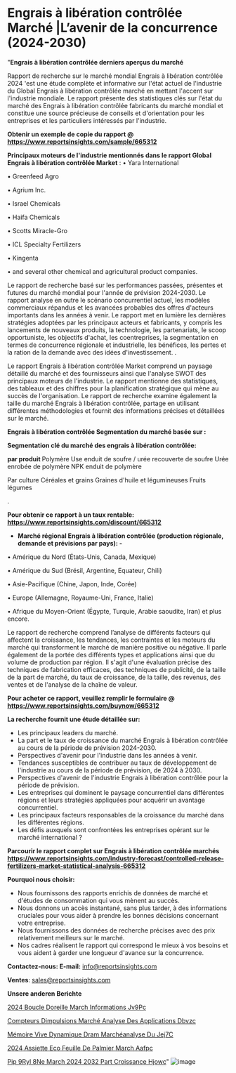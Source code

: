 # Engrais à libération contrôlée Marché |L’avenir de la concurrence (2024-2030)

"<strong>Engrais à libération contrôlée derniers aperçus du marché</strong>

Rapport de recherche sur le marché mondial Engrais à libération contrôlée 2024 'est une étude complète et informative sur l'état actuel de l'industrie du Global Engrais à libération contrôlée marché en mettant l'accent sur l'industrie mondiale. Le rapport présente des statistiques clés sur l'état du marché des Engrais à libération contrôlée fabricants du marché mondial et constitue une source précieuse de conseils et d'orientation pour les entreprises et les particuliers intéressés par l'industrie.

<strong>Obtenir un exemple de copie du rapport @ <a href=https://www.reportsinsights.com/sample/665312>https://www.reportsinsights.com/sample/665312</a></strong>

<strong>Principaux moteurs de l'industrie mentionnés dans le rapport Global Engrais à libération contrôlée Market</strong> :
• Yara International

• Greenfeed Agro

• Agrium Inc.

• Israel Chemicals

• Haifa Chemicals

• Scotts Miracle-Gro

• ICL Specialty Fertilizers

• Kingenta

• and several other chemical and agricultural product companies.

Le rapport de recherche basé sur les performances passées, présentes et futures du marché mondial pour l'année de prévision 2024-2030. Le rapport analyse en outre le scénario concurrentiel actuel, les modèles commerciaux répandus et les avancées probables des offres d'acteurs importants dans les années à venir. Le rapport met en lumière les dernières stratégies adoptées par les principaux acteurs et fabricants, y compris les lancements de nouveaux produits, la technologie, les partenariats, le scoop opportuniste, les objectifs d'achat, les coentreprises, la segmentation en termes de concurrence régionale et industrielle, les bénéfices, les pertes et la ration de la demande avec des idées d'investissement. .

Le rapport Engrais à libération contrôlée Market comprend un paysage détaillé du marché et des fournisseurs ainsi que l'analyse SWOT des principaux moteurs de l'industrie. Le rapport mentionne des statistiques, des tableaux et des chiffres pour la planification stratégique qui mène au succès de l'organisation. Le rapport de recherche examine également la taille du marché Engrais à libération contrôlée, partage en utilisant différentes méthodologies et fournit des informations précises et détaillées sur le marché.

<strong>Engrais à libération contrôlée Segmentation du marché basée sur :</strong>

<strong> Segmentation clé du marché des engrais à libération contrôlée: </strong>

<strong> par produit </strong>
Polymère Use enduit de soufre / urée recouverte de soufre
Urée enrobée de polymère
NPK enduit de polymère

Par culture
Céréales et grains
Graines d'huile et légumineuses
Fruits légumes

.

<strong>Pour obtenir ce rapport à un taux rentable: <a href=https://www.reportsinsights.com/discount/665312>https://www.reportsinsights.com/discount/665312</a></strong>
<ul>
  <li><strong>Marché régional Engrais à libération contrôlée (production régionale, demande et prévisions par pays): -</strong></li>
</ul>
• Amérique du Nord (États-Unis, Canada, Mexique)

• Amérique du Sud (Brésil, Argentine, Equateur, Chili)

• Asie-Pacifique (Chine, Japon, Inde, Corée)

• Europe (Allemagne, Royaume-Uni, France, Italie)

• Afrique du Moyen-Orient (Égypte, Turquie, Arabie saoudite, Iran) et plus encore.

Le rapport de recherche comprend l’analyse de différents facteurs qui affectent la croissance, les tendances, les contraintes et les moteurs du marché qui transforment le marché de manière positive ou négative. Il parle également de la portée des différents types et applications ainsi que du volume de production par région. Il s'agit d'une évaluation précise des techniques de fabrication efficaces, des techniques de publicité, de la taille de la part de marché, du taux de croissance, de la taille, des revenus, des ventes et de l'analyse de la chaîne de valeur.

<strong>Pour acheter ce rapport, veuillez remplir le formulaire @   <a href=https://www.reportsinsights.com/buynow/665312>https://www.reportsinsights.com/buynow/665312</a></strong>

<strong>La recherche fournit une étude détaillée sur:</strong>
<ul>
  <li>Les principaux leaders du marché.</li>
  <li>La part et le taux de croissance du marché Engrais à libération contrôlée au cours de la période de prévision 2024-2030.</li>
  <li>Perspectives d'avenir pour l'industrie dans les années à venir.</li>
  <li>Tendances susceptibles de contribuer au taux de développement de l'industrie au cours de la période de prévision, de 2024 à 2030.</li>
  <li>Perspectives d'avenir de l'industrie Engrais à libération contrôlée pour la période de prévision.</li>
  <li>Les entreprises qui dominent le paysage concurrentiel dans différentes régions et leurs stratégies appliquées pour acquérir un avantage concurrentiel.</li>
  <li>Les principaux facteurs responsables de la croissance du marché dans les différentes régions.</li>
  <li>Les défis auxquels sont confrontées les entreprises opérant sur le marché international ?</li>
</ul>

<strong>Parcourir le rapport complet sur Engrais à libération contrôlée marchés <a href=https://www.reportsinsights.com/industry-forecast/controlled-release-fertilizers-market-statistical-analysis-665312>https://www.reportsinsights.com/industry-forecast/controlled-release-fertilizers-market-statistical-analysis-665312</a></strong>

<strong>Pourquoi nous choisir:</strong>
<ul>
  <li>Nous fournissons des rapports enrichis de données de marché et d'études de consommation qui vous mènent au succès.</li>
  <li>Nous donnons un accès instantané, sans plus tarder, à des informations cruciales pour vous aider à prendre les bonnes décisions concernant votre entreprise.</li>
  <li>Nous fournissons des données de recherche précises avec des prix relativement meilleurs sur le marché.</li>
  <li>Nos cadres réalisent le rapport qui correspond le mieux à vos besoins et vous aident à garder une longueur d'avance sur la concurrence.</li>
</ul>
<strong>Contactez-nous:
</strong><strong>E-mail:</strong> <a href=mailto:info@reportsinsights.com>info@reportsinsights.com</a>

<strong>Ventes</strong>: <a href=mailto:sales@reportsinsights.com>sales@reportsinsights.com</a>

<strong>Unsere anderen Berichte</strong>

<a href=https://www.linkedin.com/pulse/2024-boucle-doreille-march%C3%A9-informations-jv9pc/>2024 Boucle Doreille March Informations Jv9Pc</a>

<a href=https://www.linkedin.com/pulse/compteurs-dimpulsions-marché-analyse-des-applications-dbvzc/>Compteurs Dimpulsions Marché Analyse Des Applications Dbvzc</a>

<a href=https://www.linkedin.com/pulse/mémoire-vive-dynamique-dram-marchéanalyse-du-jej7c/>Mémoire Vive Dynamique Dram Marchéanalyse Du Jej7C</a>

<a href=https://www.linkedin.com/pulse/2024-assiette-eco-feuille-de-palmier-march%C3%A9-aafpc/>2024 Assiette Eco Feuille De Palmier March Aafpc</a>

<a href=https://www.linkedin.com/pulse/pip%C3%A9ryl%C3%A8ne-march%C3%A9-2024-2032-part-croissance-hjowc/>Pip 9Ryl 8Ne March 2024 2032 Part Croissance Hjowc</a>"
![image](https://github.com/daminid12/RImarketdynamics/assets/158430485/5c1fe88a-5dc1-4fde-95fc-33b5919509b2)

